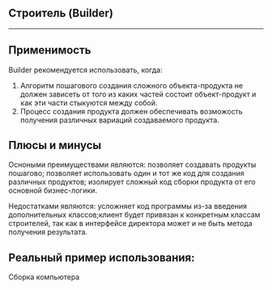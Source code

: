 ## Строитель (Builder)
___

## Применимость

Builder рекомендуется использовать, когда:

1. Алгоритм пошагового создания сложного объекта-продукта не должен зависеть от того из каких частей состоит объект-продукт и как эти части стыкуются между собой. 
2. Процесс создания продукта должен обеспечивать возможость получения различных вариаций создаваемого продукта.

## Плюсы и минусы

Осноными преимуществами являются: позволяет создавать продукты пошагово; позволяет использовать один и тот же код для создания различных продуктов; изолирует сложный код сборки продукта от его основной бизнес-логики.

Недостатками являются: усложняет код программы из-за введения дополнительных классов;клиент будет привязан к конкретным классам строителей, так как в интерфейсе директора может и не быть метода получения результата.

## Реальный пример использования:
Сборка компьютера
